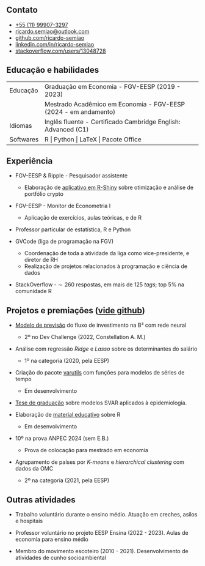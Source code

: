 <link rel="stylesheet" href="https://cdnjs.cloudflare.com/ajax/libs/font-awesome/5.15.3/css/all.min.css">

## Contato

- <i class="fab fa-whatsapp"></i> [+55 (11) 99907-3297](https://api.whatsapp.com/send?phone=5511999073297)
- <i class="fas fa-envelope"></i> [ricardo.semiao@outlook.com](mailto:ricardo.semiao@outlook.com)
- <i class="fab fa-github"></i> [github.com/ricardo-semiao](https://github.com/ricardo-semiao)
- <i class="fab fa-linkedin"></i> [linkedin.com/in/ricardo-semiao](https://linkedin.com/in/ricardo-semiao)
- <i class="fab fa-stack-overflow"></i> [stackoverflow.com/users/13048728](https://stackoverflow.com/users/13048728)


## Educação e habilidades
<table>
    <tr>
        <td>Educação</td>
        <td>Graduação em Economia - FGV-EESP (2019 - 2023)</td>
    </tr>
    <tr>
        <td></td>
        <td>Mestrado Acadêmico em Economia - FGV-EESP (2024 - em andamento)</td>
    </tr>
    <tr>
        <td>Idiomas</td>
        <td>Inglês fluente - Certificado Cambridge English: Advanced (C1)</td>
    </tr>
    <tr>
        <td>Softwares</td>
        <td>R | Python | LaTeX | Pacote Office </td>
    </tr>
</table>

## Experiência

-   FGV-EESP & Ripple - Pesquisador assistente
    -   Elaboração de [aplicativo em R-Shiny](https://github.com/mevaldt/diversified_crypto) sobre otimização e análise de portfólio crypto

-   FGV-EESP - Monitor de Econometria I
    -   Aplicação de exercícios, aulas teóricas, e de R

-   Professor particular de estatística, R e Python

-   GVCode (liga de programação na FGV)
    -   Coordenação de toda a atividade da liga como vice-presidente, e diretor de RH
    -   Realização de projetos relacionados à programação e ciência de dados

-   StackOverflow - $\sim\!$ 260 respostas, em mais de 125 *tags*; top 5% na comunidade R

## Projetos e premiações ([vide github](https://github.com/ricardo-semiao))

-   [Modelo de previsão](https://github.com/ricardo-semiao/challenge-constdev) do fluxo de investimento na B³ com rede neural
    - <i class="fa fa-trophy"></i> 2º no Dev Challenge (2022, Constellation A. M.)

-   Análise com regressão *Ridge* e *Lasso* sobre os determinantes do salário
    - <i class="fa fa-trophy"></i> 1º na categoria (2020, pela EESP)

-   Criação do pacote [varutils](https://ricardo-semiao.github.io/varutils/) com funções para modelos de séries de tempo
    - Em desenvolvimento

-   [Tese de graduação](https://github.com/ricardo-semiao/article-covid-svardiff) sobre modelos SVAR aplicados à epidemiologia.

-   Elaboração de [material educativo](https://ricardo-semiao.github.io/course-r/) sobre R 
    - Em desenvolvimento

-   <i class="fa fa-trophy"></i> 10º na prova ANPEC 2024 (sem E.B.)
    - Prova de colocação para mestrado em economia

-   Agrupamento de países por *K-means* e *hierarchical clustering* com dados da OMC
    - <i class="fa fa-trophy"></i> 2º na categoria (2021, pela EESP)

## Outras atividades

-   Trabalho voluntário durante o ensino médio. Atuação em creches, asilos e hospitais

-   Professor voluntário no projeto EESP Ensina (2022 - 2023). Aulas de economia para ensino médio

-   Membro do movimento escoteiro (2010 - 2021). Desenvolvimento de atividades de cunho socioambiental

